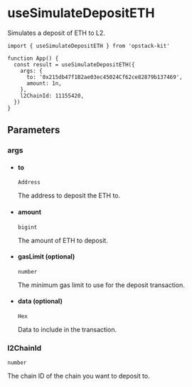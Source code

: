 # useSimulateDepositETH

Simulates a deposit of ETH to L2.

```tsx [example.tsx]
import { useSimulateDepositETH } from 'opstack-kit'

function App() {
  const result = useSimulateDepositETH({
    args: {
      to: '0x215db47f1B2ae03ec45024Cf62ce82879b137469',
      amount: 1n,
    },
    l2ChainId: 11155420,
  })
}
```

## Parameters

### args

- #### to
  `Address`

  The address to deposit the ETH to.

- #### amount
  `bigint`

  The amount of ETH to deposit.

- #### gasLimit (optional)
  `number`

  The minimum gas limit to use for the deposit transaction.

- #### data (optional)
  `Hex`

  Data to include in the transaction.

### l2ChainId

`number`

The chain ID of the chain you want to deposit to.